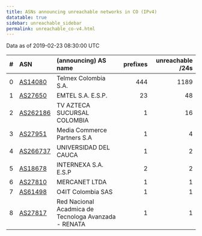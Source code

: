 ```yaml
---
title: ASNs announcing unreachable networks in CO (IPv4)
datatable: true
sidebar: unreachable_sidebar
permalink: unreachable_co-v4.html
---
```


Data as of 2019-02-23 08:30:00 UTC


<div class="datatable-begin"></div>

|   # | ASN                                      | (announcing) AS name                                 |   prefixes |   unreachable /24s |
|----:|:-----------------------------------------|:-----------------------------------------------------|-----------:|-------------------:|
|   0 | [AS14080](unreachable_AS14080-v4.html)   | Telmex Colombia S.A.                                 |        444 |               1189 |
|   1 | [AS27650](unreachable_AS27650-v4.html)   | EMTEL S.A. E.S.P.                                    |         23 |                 48 |
|   2 | [AS262186](unreachable_AS262186-v4.html) | TV AZTECA SUCURSAL COLOMBIA                          |          1 |                 16 |
|   3 | [AS27951](unreachable_AS27951-v4.html)   | Media Commerce Partners S.A                          |          1 |                  4 |
|   4 | [AS266737](unreachable_AS266737-v4.html) | UNIVERSIDAD DEL CAUCA                                |          1 |                  2 |
|   5 | [AS18678](unreachable_AS18678-v4.html)   | INTERNEXA S.A. E.S.P                                 |          2 |                  2 |
|   6 | [AS27810](unreachable_AS27810-v4.html)   | MERCANET LTDA                                        |          1 |                  1 |
|   7 | [AS61498](unreachable_AS61498-v4.html)   | O4IT Colombia SAS                                    |          1 |                  1 |
|   8 | [AS27817](unreachable_AS27817-v4.html)   | Red Nacional Acadmica de Tecnologa Avanzada - RENATA |          1 |                  1 |

<div class="datatable-end"></div>